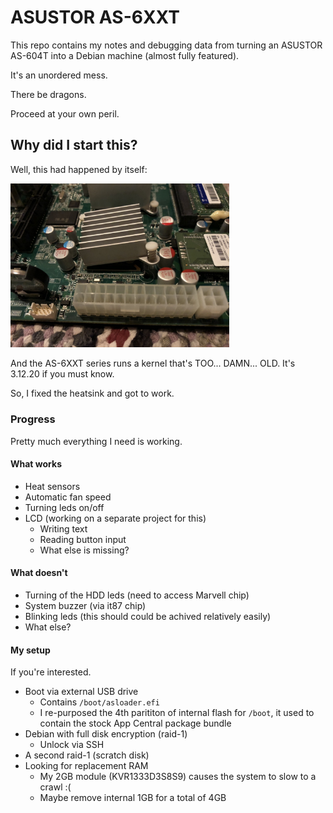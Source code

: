 # ASUSTOR AS-6XXT

This repo contains my notes and debugging data from turning an ASUSTOR AS-604T into a Debian machine (almost fully featured).

It's an unordered mess.

There be dragons.

Proceed at your own peril.

## Why did I start this?

Well, this had happened by itself:

<img width="350px" src="resources/very-sad-northbridge.jpg">

And the AS-6XXT series runs a kernel that's TOO... DAMN... OLD. It's 3.12.20 if you must know.

So, I fixed the heatsink and got to work.

### Progress

Pretty much everything I need is working.

#### What works

* Heat sensors
* Automatic fan speed
* Turning leds on/off
* LCD (working on a separate project for this)
    * Writing text
    * Reading button input
    * What else is missing?

#### What doesn't

* Turning of the HDD leds (need to access Marvell chip)
* System buzzer (via it87 chip)
* Blinking leds (this should could be achived relatively easily)
* What else?

#### My setup

If you're interested.

* Boot via external USB drive
    * Contains `/boot/asloader.efi`
    * I re-purposed the 4th parititon of internal flash for `/boot`, it used to contain the stock App Central package bundle
* Debian with full disk encryption (raid-1)
    * Unlock via SSH
* A second raid-1 (scratch disk)
* Looking for replacement RAM
    * My 2GB module (KVR1333D3S8S9) causes the system to slow to a crawl :(
    * Maybe remove internal 1GB for a total of 4GB
